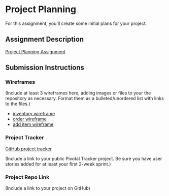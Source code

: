 # Project Planning
For this assignment, you'll create some initial plans for your project.

## Assignment Description
[Project Planning Assignment](https://education.launchcode.org/liftoff/assignments/planning/)

## Submission Instructions

### Wireframes

(Include at least 3 wireframes here, adding images or files to your the repository as necessary. Format them as a bulleted/unordered list with links to the files.)

* [inventory wireframe](https://github.com/rdiel01/liftoff-assignments/blob/master/P3-Project_Planning/invetory_wireframe.pdf)
* [order wireframe](https://github.com/rdiel01/liftoff-assignments/blob/master/P3-Project_Planning/order_wireframe.pdf)
* [add item wireframe](https://github.com/rdiel01/liftoff-assignments/blob/master/P3-Project_Planning/add_wireframe.pdf)

### Project Tracker

[GitHub project tracker](https://github.com/rdiel01/liftoff-assignments/projects/1)

(Include a link to your public Pivotal Tracker project. Be sure you have user stories added for at least your first 2-week sprint.)

### Project Repo Link

(Include a link to your project on GitHub)
